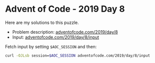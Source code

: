 # Advent of Code - 2019 Day 8
Here are my solutions to this puzzle.

* Problem description: [adventofcode.com/2019/day/8](https://adventofcode.com/2019/day/8)
* Input: [adventofcode.com/2019/day/8/input](https://adventofcode.com/2019/day/8/input)

Fetch input by setting `$AOC_SESSION` and then:
```bash
curl -OJLsb session=$AOC_SESSION adventofcode.com/2019/day/8/input
```
